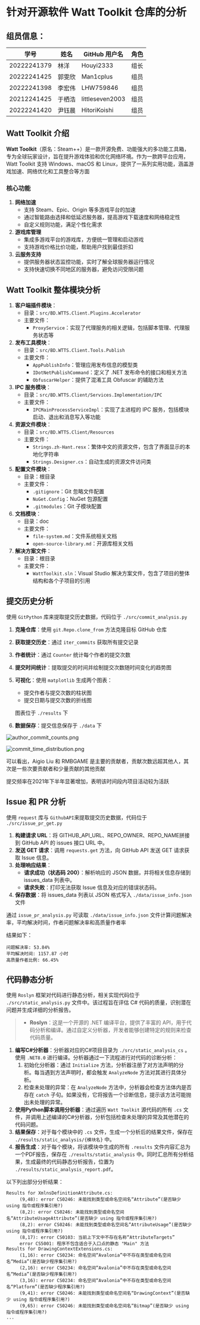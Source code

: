 # 针对开源软件 Watt Toolkit 仓库的分析

## 组员信息：

| 学号        | 姓名   | GitHub 用户名   | 角色 |
| ----------- | ------ | --------------- | ---- |
| 20222241379 | 林洋   | Houyi2333       | 组长 |
| 20222241425 | 郭雯欣 | Man1cplus       | 组员 |
| 20222241398 | 李宏伟 | LHW759846       | 组员 |
| 20212241425 | 于栖浩 | littleseven2003 | 组员 |
| 20222241420 | 尹钰晨 | HitoriKoishi    | 组员 |

## Watt Toolkit 介绍

**Watt Toolkit**（原名：Steam++）是一款开源免费、功能强大的多功能工具箱，专为全球玩家设计，旨在提升游戏体验和优化网络环境。作为一款跨平台应用，Watt Toolkit 支持 Windows、macOS 和 Linux，提供了一系列实用功能，涵盖游戏加速、网络优化和工具整合等方面

### 核心功能

1. **网络加速**
   - 支持 Steam、Epic、Origin 等多游戏平台的加速
   - 通过智能路由选择和低延迟服务器，提高游戏下载速度和网络稳定性
   - 自定义规则功能，满足个性化需求
2. **游戏库管理**
   - 集成多游戏平台的游戏库，方便统一管理和启动游戏
   - 支持游戏价格比价功能，帮助用户找到最佳折扣
3. **云服务支持**
   - 提供服务器状态监控功能，实时了解全球服务器运行情况
   - 支持快速切换不同地区的服务器，避免访问受限问题

## Watt Toolkit 整体模块分析

1. **客户端插件模块**：
   - 目录：`src/BD.WTTS.Client.Plugins.Accelerator`
   - 主要文件：
     - `ProxyService`：实现了代理服务的相关逻辑，包括脚本管理、代理服务状态等
2. **发布工具模块**：
   - 目录：`src/BD.WTTS.Client.Tools.Publish`
   - 主要文件：
     - `AppPublishInfo`：管理应用发布信息的模型类
     - `IDotNetPublishCommand`：定义了 .NET 发布命令的接口和相关方法
     - `ObfuscarHelper`：提供了混淆工具 Obfuscar 的辅助方法
3. **IPC 服务模块**：
   - 目录：`src/BD.WTTS.Client/Services.Implementation/IPC`
   - 主要文件：
     - `IPCMainProcessServiceImpl`：实现了主进程的 IPC 服务，包括模块启动、退出和消息写入等功能
4. **资源文件模块**：
   - 目录：`src/BD.WTTS.Client/Resources`
   - 主要文件：
     - `Strings.zh-Hant.resx`：繁体中文的资源文件，包含了界面显示的本地化字符串
     - `Strings.Designer.cs`：自动生成的资源文件访问类
5. **配置文件模块**：
   - 目录：根目录
   - 主要文件：
     - `.gitignore`：Git 忽略文件配置
     - `NuGet.Config`：NuGet 包源配置
     - `.gitmodules`：Git 子模块配置
6. **文档模块**：
   - 目录：doc
   - 主要文件：
     - `file-system.md`：文件系统相关文档
     - `open-source-library.md`：开源库相关文档
7. **解决方案文件**：
   - 目录：根目录
   - 主要文件：
     - `WattToolkit.sln`：Visual Studio 解决方案文件，包含了项目的整体结构和各个子项目的引用

## 提交历史分析

使用 `GitPython` 库来提取提交历史数据，代码位于 `./src/commit_analysis.py`

1. **克隆仓库**：使用 `git.Repo.clone_from` 方法克隆目标 GitHub 仓库

2. **获取提交历史**：通过 `iter_commits` 获取所有提交记录

3. **作者统计**：通过 `Counter` 统计每个作者的提交次数

4. **提交时间统计**：提取提交的时间并绘制提交次数随时间变化的趋势图

5. **可视化**：使用 `matplotlib` 生成两个图表：

   - 提交作者与提交次数的柱状图
   - 提交日期与提交次数的折线图

   图表位于 `./results` 下

6. **数据保存**：提交信息保存于 `./data` 下

![author_commit_counts.png](./results/author_commit_counts.png)

![commit_time_distribution.png](./results/commit_time_distribution.png)

可以看出，Aigio Liu 和 RMBGAME 是主要的贡献者，贡献次数远超其他人，其次是一些次要贡献者和少量贡献的其他贡献

提交频率在2021年下半年显著增加，表明该时间段内项目活动较为活跃

## Issue 和 PR 分析

使用 `request` 库与 `GithubAPI`来提取提交历史数据，代码位于 `./src/issue_pr_get.py`

1. **构建请求 URL**：将 GITHUB_API_URL、REPO_OWNER、REPO_NAME拼接到 GitHub API 的 issues 接口 URL 中。
2. **发送 GET 请求**：调用 `requests.get` 方法，向 GitHub API 发送 GET 请求获取 Issue 信息。
3. **处理响应结果**：
   - **请求成功（状态码 200）**：解析响应的 JSON 数据，并将相关信息存储到 issues_data 列表中。
   - **请求失败**：打印无法获取 Issue 信息及对应的错误状态码。
4. **保存数据**：将 issues_data 列表以 JSON 格式写入 `./data/issue_info.json` 文件

通过 `issue_pr_analysis.py` 可读取 `./data/issue_info.json` 文件计算问题解决率，平均解决时间，作者问题解决率和高质量作者率

结果如下：

```shell
问题解决率: 53.84%
平均解决时间: 1157.87 小时
高质量作者比例: 66.45%
```

## 代码静态分析

使用 `Roslyn` 框架对代码进行静态分析，相关实现代码位于 `./src/static_analysis.py` 文件中。该过程旨在评估 C# 代码的质量，识别潜在问题并生成详细的分析报告。

> - **Roslyn**：这是一个开源的 .NET 编译平台，提供了丰富的 API，用于代码分析和编译。通过自定义分析器，开发者能够创建特定的规则来检查代码质量。

1. **编写C#分析器**：分析器对应的C#项目目录为 `./src/static_analysis_cs` 。使用 `.NET8.0` 进行编译。分析器通过一下流程进行对代码的诊断分析：
   1. 初始化分析器：通过 `Initialize` 方法，分析器注册了对方法声明的分析。每当遇到方法声明时，都会触发 `AnalyzeNode` 方法对其进行具体分析。
   2. 检查未处理的异常：在 `AnalyzeNode` 方法中，分析器会检查方法体内是否存在 `catch` 子句。如果没有，它将报告一个诊断信息，提示该方法可能抛出未处理的异常。
2. **使用Python脚本调用分析器**：通过遍历 `Watt Toolkit` 源代码的所有 `.cs` 文件，并调用上述编译的C#分析器，分析包括检查未处理的异常及其他潜在的代码问题。
3. **结果保存**：对于每个模块中的 `.cs` 文件，生成一个分析后的结果文件，保存在 `./results/static_analysis/{模块名}` 中。
4. **报告生成**：对于每个模块，将该模块中生成的所有 `.results` 文件内容汇总为一个PDF报告，保存在 `./results/static_analysis` 中。同时汇总所有分析结果，生成最终的代码静态分析报告，位置为 `./results/static_analysis_report.pdf`。

以下列出部分分析结果：

```
Results for XmlnsDefinitionAttribute.cs:
     (9,48): error CS0246: 未能找到类型或命名空间名“Attribute”(是否缺少 using 指令或程序集引用?)
     (8,2): error CS0246: 未能找到类型或命名空间名“AttributeUsageAttribute”(是否缺少 using 指令或程序集引用?)
     (8,2): error CS0246: 未能找到类型或命名空间名“AttributeUsage”(是否缺少 using 指令或程序集引用?)
     (8,17): error CS0103: 当前上下文中不存在名称“AttributeTargets”
     error CS5001: 程序不包含适合于入口点的静态 "Main" 方法
Results for DrawingContextExtensions.cs:
     (1,16): error CS0234: 命名空间“Avalonia”中不存在类型或命名空间名“Media”(是否缺少程序集引用?)
     (2,16): error CS0234: 命名空间“Avalonia”中不存在类型或命名空间名“Media”(是否缺少程序集引用?)
     (3,16): error CS0234: 命名空间“Avalonia”中不存在类型或命名空间名“Platform”(是否缺少程序集引用?)
     (9,41): error CS0246: 未能找到类型或命名空间名“DrawingContext”(是否缺少 using 指令或程序集引用?)
     (9,65): error CS0246: 未能找到类型或命名空间名“Bitmap”(是否缺少 using 指令或程序集引用?)
...
```